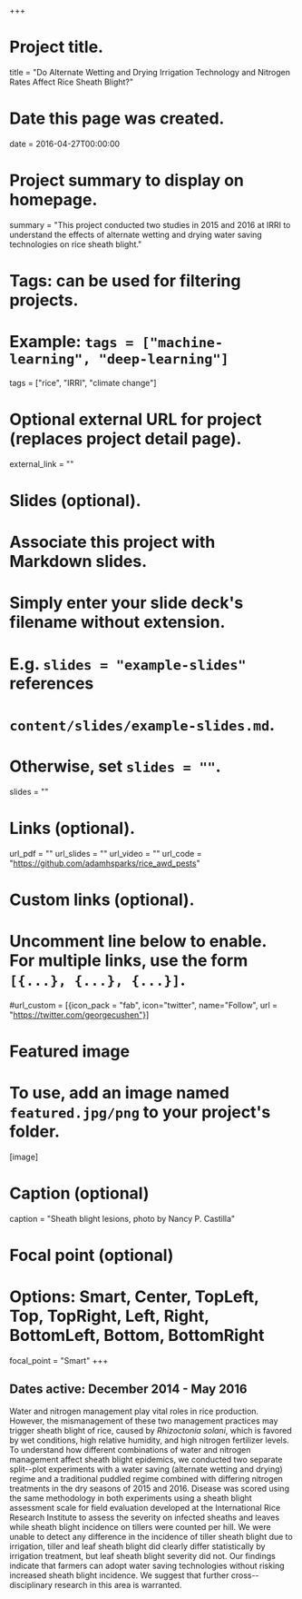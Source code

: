 +++
# Project title.
title = "Do Alternate Wetting and Drying Irrigation Technology and Nitrogen Rates Affect Rice Sheath Blight?"

# Date this page was created.
date = 2016-04-27T00:00:00

# Project summary to display on homepage.
summary = "This project conducted two studies in 2015 and 2016 at IRRI to understand the effects of alternate wetting and drying water saving technologies on rice sheath blight."

# Tags: can be used for filtering projects.
# Example: `tags = ["machine-learning", "deep-learning"]`
tags = ["rice", "IRRI", "climate change"]

# Optional external URL for project (replaces project detail page).
external_link = ""

# Slides (optional).
#   Associate this project with Markdown slides.
#   Simply enter your slide deck's filename without extension.
#   E.g. `slides = "example-slides"` references 
#   `content/slides/example-slides.md`.
#   Otherwise, set `slides = ""`.
slides = ""

# Links (optional).
url_pdf = ""
url_slides = ""
url_video = ""
url_code = "https://github.com/adamhsparks/rice_awd_pests"

# Custom links (optional).
#   Uncomment line below to enable. For multiple links, use the form `[{...}, {...}, {...}]`.
#url_custom = [{icon_pack = "fab", icon="twitter", name="Follow", url = "https://twitter.com/georgecushen"}]

# Featured image
# To use, add an image named `featured.jpg/png` to your project's folder. 
[image]
  # Caption (optional)
  caption = "Sheath blight lesions, photo by Nancy P. Castilla"
  
  # Focal point (optional)
  # Options: Smart, Center, TopLeft, Top, TopRight, Left, Right, BottomLeft, Bottom, BottomRight
  focal_point = "Smart"
+++

## Dates active: December 2014 - May 2016

Water and nitrogen management play vital roles in rice production. However, the mismanagement of these two management practices may trigger sheath blight of rice, caused by _Rhizoctonia solani_, which is favored by wet conditions, high relative humidity, and high nitrogen fertilizer levels. To understand how different combinations of water and nitrogen management affect sheath blight epidemics, we conducted two separate split--plot experiments with a water saving (alternate wetting and drying) regime and a traditional puddled regime combined with differing nitrogen treatments in the dry seasons of 2015 and 2016. Disease was scored using the same methodology in both experiments using a sheath blight assessment scale for field evaluation developed at the International Rice Research Institute to assess the severity on infected sheaths and leaves while sheath blight incidence on tillers were counted per hill. We were unable to detect any difference in the incidence of tiller sheath blight due to irrigation, tiller and leaf sheath blight did clearly differ statistically by irrigation treatment, but leaf sheath blight severity did not. Our findings indicate that farmers can adopt water saving technologies without risking increased sheath blight incidence. We suggest that further cross--disciplinary research in this area is warranted.
